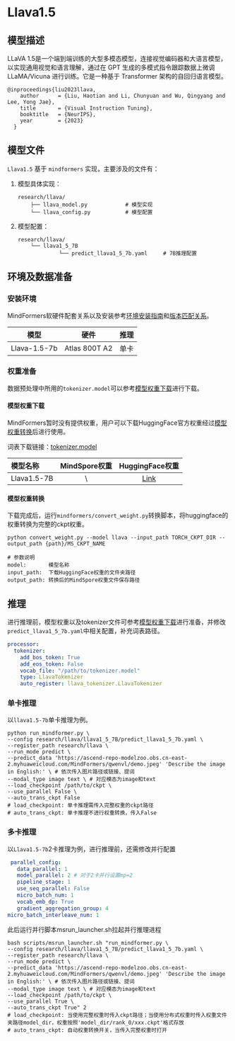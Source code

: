 # Llava1.5

## 模型描述

LLaVA 1.5是一个端到端训练的大型多模态模型，连接视觉编码器和大语言模型，以实现通用视觉和语言理解，通过在 GPT 生成的多模式指令跟踪数据上微调 LLaMA/Vicuna 进行训练。它是一种基于 Transformer 架构的自回归语言模型。

```text
@inproceedings{liu2023llava,
    author      = {Liu, Haotian and Li, Chunyuan and Wu, Qingyang and Lee, Yong Jae},
    title       = {Visual Instruction Tuning},
    booktitle   = {NeurIPS},
    year        = {2023}
  }
```

## 模型文件

`Llava1.5` 基于 `mindformers` 实现，主要涉及的文件有：

1. 模型具体实现：

   ```text
   research/llava/
       ├── llava_model.py            # 模型实现
       └── llava_config.py           # 模型配置
   ```

2. 模型配置：

   ```text
   research/llava/
       └── llava1_5_7B
                └── predict_llava1_5_7b.yaml     # 7B推理配置
   ```

## 环境及数据准备

### 安装环境

MindFormers软硬件配套关系以及安装参考[环境安装指南](../../README_CN.md#源码编译安装)和[版本匹配关系](../../README_CN.md#版本匹配关系)。

|     模型     |     硬件      | 推理 |
| :----------: | :-----------: | :--: |
| Llava-1.5-7b | Atlas 800T A2 | 单卡 |

### 权重准备

数据预处理中所用的`tokenizer.model`可以参考[模型权重下载](#模型权重下载)进行下载。

#### 模型权重下载

MindFormers暂时没有提供权重，用户可以下载HuggingFace官方权重经过[模型权重转换](#模型权重转换)后进行使用。

词表下载链接：[tokenizer.model](https://huggingface.co/llava-hf/llava-1.5-7b-hf/blob/main/tokenizer.model)

| 模型名称    | MindSpore权重 |                       HuggingFace权重                        |
| :---------- | :-----------: | :----------------------------------------------------------: |
| Llava1.5-7B |       \       | [Link](https://huggingface.co/llava-hf/llava-1.5-7b-hf/tree/main) |

#### 模型权重转换

下载完成后，运行`mindformers/convert_weight.py`转换脚本，将huggingface的权重转换为完整的ckpt权重。

```shell
python convert_weight.py --model llava --input_path TORCH_CKPT_DIR --output_path {path}/MS_CKPT_NAME

# 参数说明
model:       模型名称
input_path:  下载HuggingFace权重的文件夹路径
output_path: 转换后的MindSpore权重文件保存路径
```

## 推理

进行推理前，模型权重以及tokenizer文件可参考[模型权重下载](#模型权重下载)进行准备，并修改`predict_llava1_5_7b.yaml`中相关配置，补充词表路径。

   ```yaml
   processor:
     tokenizer:
       add_bos_token: True
       add_eos_token: False
       vocab_file: "/path/to/tokenizer.model"
       type: LlavaTokenizer
       auto_register: llava_tokenizer.LlavaTokenizer
   ```

### 单卡推理

以`llava1.5-7b`单卡推理为例。

```shell
python run_mindformer.py \
--config research/llava/llava1_5_7B/predict_llava1_5_7b.yaml \
--register_path research/llava \
--run_mode predict \
--predict_data 'https://ascend-repo-modelzoo.obs.cn-east-2.myhuaweicloud.com/MindFormers/qwenvl/demo.jpeg' 'Describe the image in English:' \ # 依次传入图片路径或链接、提词
--modal_type image text \ # 对应模态为image和text
--load_checkpoint /path/to/ckpt \
--use_parallel False \
--auto_trans_ckpt False
# load_checkpoint: 单卡推理需传入完整权重的ckpt路径
# auto_trans_ckpt: 单卡推理不进行权重转换，传入False
```

### 多卡推理

以`Llava1.5-7b`2卡推理为例，进行推理前，还需修改并行配置

   ```yaml
    parallel_config:
      data_parallel: 1
      model_parallel: 2 # 对于2卡并行设置mp=2
      pipeline_stage: 1
      use_seq_parallel: False
      micro_batch_num: 1
      vocab_emb_dp: True
      gradient_aggregation_group: 4
   micro_batch_interleave_num: 1
   ```

此后运行并行脚本msrun_launcher.sh拉起并行推理进程

```shell
bash scripts/msrun_launcher.sh "run_mindformer.py \
--config research/llava/llava1_5_7B/predict_llava1_5_7b.yaml \
--register_path research/llava \
--run_mode predict \
--predict_data 'https://ascend-repo-modelzoo.obs.cn-east-2.myhuaweicloud.com/MindFormers/qwenvl/demo.jpeg' 'Describe the image in English:' \ # 依次传入图片路径或链接、提词
--modal_type image text \ # 对应模态为image和text
--load_checkpoint /path/to/ckpt \
--use_parallel True \
--auto_trans_ckpt True" 2
# load_checkpoint: 当使用完整权重时传入ckpt路径；当使用分布式权重时传入权重文件夹路径model_dir，权重按照'model_dir/rank_0/xxx.ckpt'格式存放
# auto_trans_ckpt: 自动权重转换开关，当传入完整权重时打开
```
